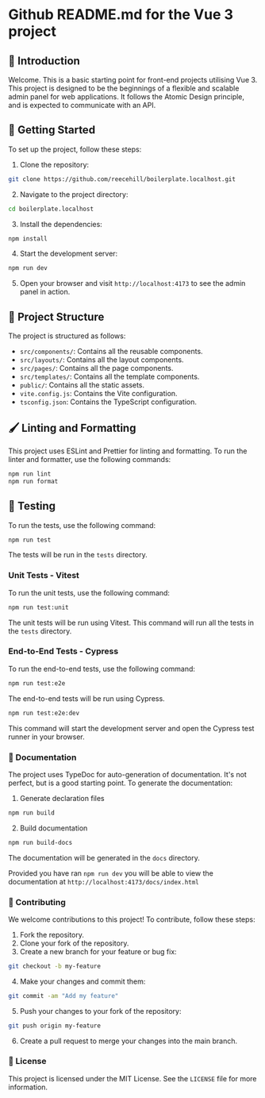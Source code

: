 # Github README.md for the Vue 3 project

## 📙 Introduction

Welcome. This is a basic starting point for front-end projects utilising Vue 3. This project is designed to be the beginnings of a flexible and scalable admin panel for web applications. It follows the Atomic Design principle, and is expected to communicate with an API.

## 🚀 Getting Started

To set up the project, follow these steps:

1. Clone the repository:

```bash
git clone https://github.com/reecehill/boilerplate.localhost.git
```

2. Navigate to the project directory:

```bash
cd boilerplate.localhost
```

3. Install the dependencies:

```bash
npm install
```

4. Start the development server:

```bash
npm run dev
```

5. Open your browser and visit `http://localhost:4173` to see the admin panel in action.

## 📁 Project Structure

The project is structured as follows:

- `src/components/`: Contains all the reusable components.
- `src/layouts/`: Contains all the layout components.
- `src/pages/`: Contains all the page components.
- `src/templates/`: Contains all the template components.
- `public/`: Contains all the static assets.
- `vite.config.js`: Contains the Vite configuration.
- `tsconfig.json`: Contains the TypeScript configuration.

## 🖌️ Linting and Formatting

This project uses ESLint and Prettier for linting and formatting. To run the linter and formatter, use the following commands:

```bash
npm run lint
npm run format
```
## 🧪 Testing

To run the tests, use the following command:

```bash
npm run test
```

The tests will be run in the `tests` directory.

### Unit Tests - Vitest

To run the unit tests, use the following command:

```bash
npm run test:unit
```

The unit tests will be run using Vitest.
This command will run all the tests in the `tests` directory.

### End-to-End Tests - Cypress

To run the end-to-end tests, use the following command:

```bash
npm run test:e2e
```
The end-to-end tests will be run using Cypress.

```bash
npm run test:e2e:dev
```
This command will start the development server and open the Cypress test runner in your browser.

### 📖 Documentation

The project uses TypeDoc for auto-generation of documentation. It's not perfect, but is a good starting point. To generate the documentation:

1) Generate declaration files

```bash
npm run build
```

2) Build documentation

```bash
npm run build-docs
```

The documentation will be generated in the `docs` directory.

Provided you have ran `npm run dev` you will be able to view the documentation at `http://localhost:4173/docs/index.html`

### 🤝 Contributing

We welcome contributions to this project! To contribute, follow these steps:

1. Fork the repository.
2. Clone your fork of the repository.
3. Create a new branch for your feature or bug fix:

```bash
git checkout -b my-feature
```

4. Make your changes and commit them:

```bash
git commit -am "Add my feature"
```

5. Push your changes to your fork of the repository:

```bash
git push origin my-feature
```

6. Create a pull request to merge your changes into the main branch.

### 📜 License

This project is licensed under the MIT License. See the `LICENSE` file for more information.
